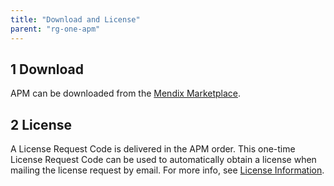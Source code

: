 ```yaml
---
title: "Download and License"
parent: "rg-one-apm"
---
```


## 1 Download

APM can be downloaded from the [Mendix Marketplace](https://marketplace.mendix.com/link/component/6127/Mendix/Mendix-Application-Performance-Monitor).

## 2 License

A License Request Code is delivered in the APM order. This one-time License Request Code can be used to automatically obtain a license when mailing the license request by email. For more info, see [License Information](rg-one-configuration#license).
